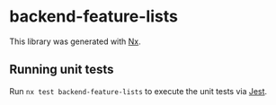 # backend-feature-lists

This library was generated with [Nx](https://nx.dev).

## Running unit tests

Run `nx test backend-feature-lists` to execute the unit tests via [Jest](https://jestjs.io).

